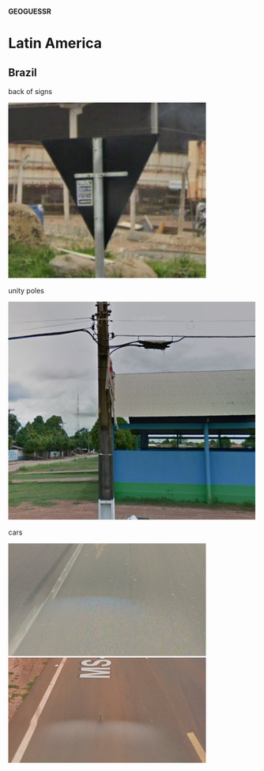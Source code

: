**GEOGUESSR**


# Latin America

## Brazil 
back of signs

<img src="./images/backOfSignBR.png" alt="" width="400"/>


unity poles

<img src="./images/obraz_2024-09-06_213025711.png" alt="" width="500"/>


cars

<img src="./images/obraz_2024-09-06_213354220.png" alt="" width="400"/>
<img src="./images/obraz_2024-09-06_213548075.png" alt="" width="400"/>

